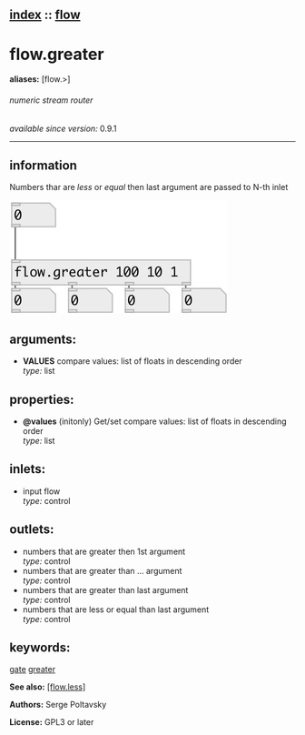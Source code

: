 [index](index.html) :: [flow](category_flow.html)
---

# flow.greater
**aliases:** [flow.&gt;]


###### numeric stream router

*available since version:* 0.9.1

---


## information
Numbers thar are *less* or *equal* then last argument are passed to N-th inlet


[![example](../examples/img/flow.greater.jpg)](../examples/pd/flow.greater.pd)



## arguments:

* **VALUES**
compare values: list of floats in descending order<br>
_type:_ list<br>





## properties:

* **@values** (initonly)
Get/set compare values: list of floats in descending order<br>
_type:_ list<br>



## inlets:

* input flow<br>
_type:_ control



## outlets:

* numbers that are greater then 1st argument<br>
_type:_ control
* numbers that are greater than ... argument<br>
_type:_ control
* numbers that are greater than last argument<br>
_type:_ control
* numbers that are less or equal than last argument<br>
_type:_ control



## keywords:

[gate](keywords/gate.html)
[greater](keywords/greater.html)



**See also:**
[\[flow.less\]](flow.less.html)




**Authors:** Serge Poltavsky




**License:** GPL3 or later





